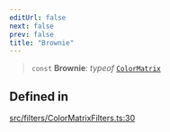 ```yaml
---
editUrl: false
next: false
prev: false
title: "Brownie"
---
```


> `const` **Brownie**: *typeof* [`ColorMatrix`](/api/namespaces/filters/classes/colormatrix/)

## Defined in

[src/filters/ColorMatrixFilters.ts:30](https://github.com/fabricjs/fabric.js/blob/a0b4adf41e0a1fd81824114cedd4c32bfb8cac25/src/filters/ColorMatrixFilters.ts#L30)
